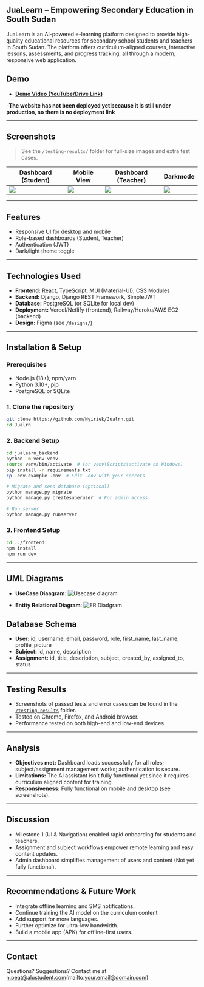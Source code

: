 
## JuaLearn – Empowering Secondary Education in South Sudan

JuaLearn is an AI-powered e-learning platform designed to provide high-quality educational resources for secondary school students and teachers in South Sudan. The platform offers curriculum-aligned courses, interactive lessons, assessments, and progress tracking, all through a modern, responsive web application.


## Demo

- **[Demo Video (YouTube/Drive Link)](https://www.youtube.com/watch?v=BMOncSmaMIA)**

-**The website has not been deployed yet because it is still under production, so there is no deployment link**

---

## Screenshots

> See the `/testing-results/` folder for full-size images and extra test cases.

| Dashboard (Student) | Mobile View |Dashboard (Teacher) |Darkmode
|---------------------|-------------|--------------------|---------------|
| ![](testing-results/studentdashboard.png) | ![](testing-results/mobile.png) | ![](testing-results/teacherdashboard.png) | ![](testing-results/darkmode.png) |


---

## Features

- Responsive UI for desktop and mobile
- Role-based dashboards (Student, Teacher)
- Authentication (JWT)
- Dark/light theme toggle

---

## Technologies Used

- **Frontend:** React, TypeScript, MUI (Material-UI), CSS Modules
- **Backend:** Django, Django REST Framework, SimpleJWT
- **Database:** PostgreSQL (or SQLite for local dev)
- **Deployment:** Vercel/Netlify (frontend), Railway/Heroku/AWS EC2 (backend)
- **Design:** Figma (see `/designs/`)

---

## Installation & Setup

### Prerequisites

- Node.js (18+), npm/yarn
- Python 3.10+, pip
- PostgreSQL or SQLite

### 1. Clone the repository

```bash
git clone https://github.com/Nyiriek/Jualrn.git
cd Jualrn
````

### 2. Backend Setup

```bash
cd jualearn_backend
python -m venv venv
source venv/bin/activate  # (or venv\Scripts\activate on Windows)
pip install -r requirements.txt
cp .env.example .env  # Edit .env with your secrets

# Migrate and seed database (optional)
python manage.py migrate
python manage.py createsuperuser  # For admin access

# Run server
python manage.py runserver
```

### 3. Frontend Setup

```bash
cd ../frontend
npm install
npm run dev
```

---

## UML Diagrams
- **UseCase Diaagram**:
    ![Usecase diagram](images/use-case.png)

- **Entity Relational Diagram**:
    ![ER Diadgram](images/ERD.png)

## Database Schema
* **User:** id, username, email, password, role, first\_name, last\_name, profile\_picture
* **Subject:** id, name, description
* **Assignment:** id, title, description, subject, created\_by, assigned\_to, status

---

## Testing Results

* Screenshots of passed tests and error cases can be found in the [`/testing-results`](./testing-results) folder.
* Tested on Chrome, Firefox, and Android browser.
* Performance tested on both high-end and low-end devices.

---

## Analysis

* **Objectives met:** Dashboard loads successfully for all roles; subject/assignment management works; authentication is secure.
* **Limitations:** The AI assistant isn't fully functional yet since it requires curriculum aligned content for training.
* **Responsiveness:** Fully functional on mobile and desktop (see screenshots).

---

## Discussion

* Milestone 1 (UI & Navigation) enabled rapid onboarding for students and teachers.
* Assignment and subject workflows empower remote learning and easy content updates.
* Admin dashboard simplifies management of users and content (Not yet fully functional).

---

## Recommendations & Future Work

* Integrate offline learning and SMS notifications.
* Continue training the AI model on the curriculum content
* Add support for more languages.
* Further optimize for ultra-low bandwidth.
* Build a mobile app (APK) for offline-first users.

---

## Contact

Questions? Suggestions? Contact me at n.peat@alustudent.com(mailto:your.email@domain.com)
